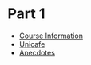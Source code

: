 # Part 1

- [Course Information](./course-information)
- [Unicafe](./unicafe)
- [Anecdotes](./unicafe)
